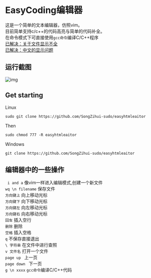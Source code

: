 # EasyCoding编辑器 

这是一个简单的文本编辑器，仿照vim。  
目前简单支持c/c++的代码高亮与简单的代码补全。     
在命令模式下可直接使用```gcc命令```编译C/C++程序    
[已解决：关于文件显示不全](https://github.com/SongZihui-sudo/EasyCoding_editor/issues/2)     
[已解决：中文的显示问题](https://github.com/SongZihui-sudo/EasyCoding_editor/issues/3)  
## 运行截图
![img](https://cdn.jsdelivr.net/gh/SongZihui-sudo/EasyCoding_editor@master/test/Screenshot%202022-01-28%20205824.png)   

## Get starting 

Linux

```
sudo git clone https://github.com/SongZihui-sudo/easyhtmleaitor
```
Then 
```
sudo chmod 777 -R easyhtmleaitor
```

Windows  
```
git clone https://github.com/SongZihui-sudo/easyhtmleaitor
```
## 编辑器中的一些操作
``` i and a``` 像vim一样进入编辑模式,创建一个新文件    
``` wq \n filename ``` 保存文件  
``` 方向键上 ``` 向上移动光标    
``` 方向键下 ``` 向下移动光标   
``` 方向键左 ``` 向左移动光标   
``` 方向键右 ``` 向右移动光标   
``` 回车 ``` 插入空行  
``` 删除 ``` 删除  
``` 空格 ``` 插入空格      
``` q ``` 不保存直接退出    
``` \ 字符串 ``` 在文件中进行查照   
``` v 文件名 ``` 打开一个文件   
```page up ``` 上一页   
```page down ``` 下一页   
```g \n xxxx``` ```gcc命令```编译C/C++代码
